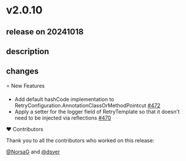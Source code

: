 # v2.0.10

## release on 20241018
## description
## changes
⭐ New Features

* Add default hashCode implementation to RetryConfiguration.AnnotationClassOrMethodPointcut <a href="https://github.com/spring-projects/spring-retry/pull/472" data-hovercard-type="pull_request" data-hovercard-url="/spring-projects/spring-retry/pull/472/hovercard">#472</a>
* Apply a setter for the logger field of RetryTemplate so that it doesn't need to be injected via reflections <a href="https://github.com/spring-projects/spring-retry/issues/470" data-hovercard-type="issue" data-hovercard-url="/spring-projects/spring-retry/issues/470/hovercard">#470</a>

❤️ Contributors

Thank you to all the contributors who worked on this release:

<a class="user-mention notranslate" data-hovercard-type="user" data-hovercard-url="/users/NorsaG/hovercard" data-octo-click="hovercard-link-click" data-octo-dimensions="link_type:self" href="https://github.com/NorsaG">@NorsaG</a> and <a class="user-mention notranslate" data-hovercard-type="user" data-hovercard-url="/users/dsyer/hovercard" data-octo-click="hovercard-link-click" data-octo-dimensions="link_type:self" href="https://github.com/dsyer">@dsyer</a>

